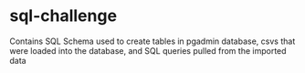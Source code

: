 # sql-challenge

Contains SQL Schema used to create tables in pgadmin database, csvs that were loaded into the database, and SQL queries pulled from the imported data
